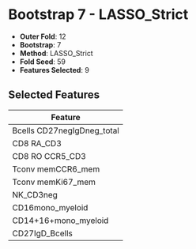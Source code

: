 # Bootstrap 7 - LASSO_Strict

- **Outer Fold**: 12
- **Bootstrap**: 7
- **Method**: LASSO_Strict
- **Fold Seed**: 59
- **Features Selected**: 9

## Selected Features

| Feature |
|---------|
| Bcells CD27negIgDneg_total |
| CD8 RA_CD3 |
| CD8 RO CCR5_CD3 |
| Tconv memCCR6_mem |
| Tconv memKi67_mem |
| NK_CD3neg |
| CD16mono_myeloid |
| CD14+16+mono_myeloid |
| CD27IgD_Bcells |
